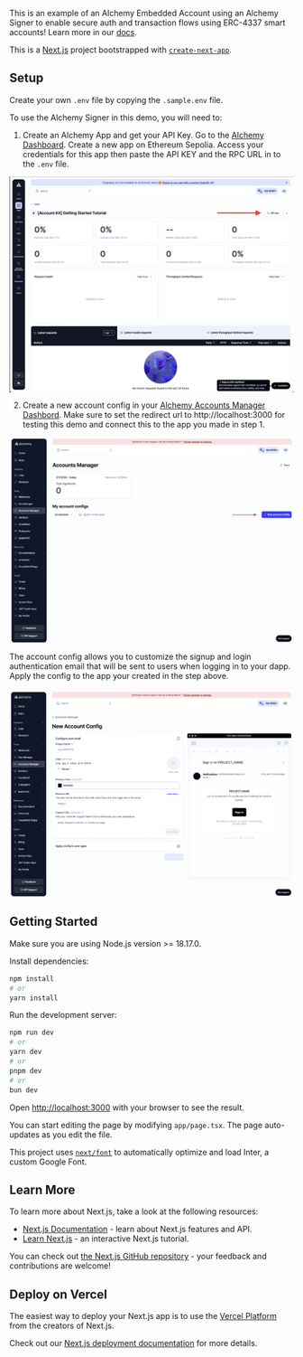 This is an example of an Alchemy Embedded Account using an Alchemy Signer to enable secure auth and transaction flows using ERC-4337 smart accounts! Learn more in our [docs](https://accountkit.alchemy.com/signers/alchemy-signer.html).

This is a [Next.js](https://nextjs.org/) project bootstrapped with [`create-next-app`](https://github.com/vercel/next.js/tree/canary/packages/create-next-app).

## Setup

Create your own `.env` file by copying the `.sample.env` file.

To use the Alchemy Signer in this demo, you will need to:

1. Create an Alchemy App and get your API Key. Go to the [Alchemy Dashboard](https://dashboard.alchemy.com/signup/?a=aa-docs). Create a new app on Ethereum Sepolia. Access your credentials for this app then paste the API KEY and the RPC URL in to the `.env` file.

<img src="/images/alchemy-dashboard.png" width="auto" height="auto" alt="Account Kit Overview" style="display: block; margin: auto;">

2. Create a new account config in your [Alchemy Accounts Manager Dashbord](https://dashboard.alchemy.com/accounts). Make sure to set the redirect url to http://localhost:3000 for testing this demo and connect this to the app you made in step 1.

<img src="/images/alchemy-accounts-dashboard.png" width="auto" height="auto" alt="Create new embedded account config" style="display: block; margin: auto;">

The account config allows you to customize the signup and login authentication email that will be sent to users when logging in to your dapp. Apply the config to the app your created in the step above.

<img src="/images/create-account-config.png" width="auto" height="auto" alt="Account Kit Overview" style="display: block; margin: auto;">

## Getting Started

Make sure you are using Node.js version >= 18.17.0.

Install dependencies:

```bash
npm install
# or
yarn install
```

Run the development server:

```bash
npm run dev
# or
yarn dev
# or
pnpm dev
# or
bun dev
```

Open [http://localhost:3000](http://localhost:3000) with your browser to see the result.

You can start editing the page by modifying `app/page.tsx`. The page auto-updates as you edit the file.

This project uses [`next/font`](https://nextjs.org/docs/basic-features/font-optimization) to automatically optimize and load Inter, a custom Google Font.

## Learn More

To learn more about Next.js, take a look at the following resources:

- [Next.js Documentation](https://nextjs.org/docs) - learn about Next.js features and API.
- [Learn Next.js](https://nextjs.org/learn) - an interactive Next.js tutorial.

You can check out [the Next.js GitHub repository](https://github.com/vercel/next.js/) - your feedback and contributions are welcome!

## Deploy on Vercel

The easiest way to deploy your Next.js app is to use the [Vercel Platform](https://vercel.com/new?utm_medium=default-template&filter=next.js&utm_source=create-next-app&utm_campaign=create-next-app-readme) from the creators of Next.js.

Check out our [Next.js deployment documentation](https://nextjs.org/docs/deployment) for more details.
